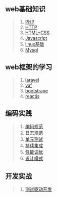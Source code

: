 ## web基础知识
> 1. [PHP]()
> 1. [HTTP]()
> 1. [HTML+CSS]()
> 1. [Javascript]()
> 1. [linux基础]()
> 1. [Mysql]()
 
## web框架的学习
> 1. [laravel]()
> 1. [yaf]()
> 1. [bootstrape]()
> 1. [reactjs]()

## 编码实践
> 1. [编码规范]()
> 1. [日志规范]()
> 1. [单元测试]()
> 1. [持续集成]()
> 1. [性能调优]()
> 1. [设计模式]() 

## 开发实战
> 1. [测试驱动开发]()
> 


